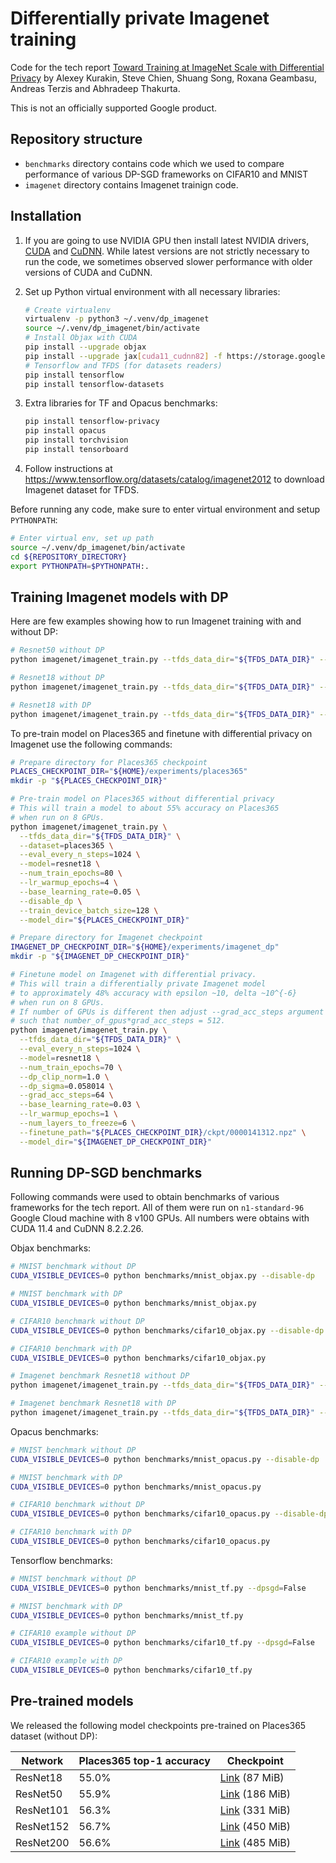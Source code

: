 
# Differentially private Imagenet training

Code for the tech report [Toward Training at ImageNet Scale with Differential Privacy](https://arxiv.org/abs/2201.12328)
by Alexey Kurakin, Steve Chien, Shuang Song, Roxana Geambasu, Andreas Terzis and Abhradeep Thakurta.

This is not an officially supported Google product.

## Repository structure

* `benchmarks` directory contains code which we used to compare performance of various DP-SGD
  frameworks on CIFAR10 and MNIST
* `imagenet` directory contains Imagenet trainign code.

## Installation

1. If you are going to use NVIDIA GPU then install latest NVIDIA drivers,
   [CUDA](https://docs.nvidia.com/cuda/cuda-installation-guide-linux/index.html#introduction)
   and [CuDNN](https://docs.nvidia.com/deeplearning/cudnn/install-guide/index.htm).
   While latest versions are not strictly necessary to run the code, we sometimes observed
   slower performance with older versions of CUDA and CuDNN.

2. Set up Python virtual environment with all necessary libraries:

    ```bash
    # Create virtualenv
    virtualenv -p python3 ~/.venv/dp_imagenet
    source ~/.venv/dp_imagenet/bin/activate
    # Install Objax with CUDA
    pip install --upgrade objax
    pip install --upgrade jax[cuda11_cudnn82] -f https://storage.googleapis.com/jax-releases/jax_releases.html
    # Tensorflow and TFDS (for datasets readers)
    pip install tensorflow
    pip install tensorflow-datasets
    ```

3. Extra libraries for TF and Opacus benchmarks:

    ```bash
    pip install tensorflow-privacy
    pip install opacus
    pip install torchvision
    pip install tensorboard
    ```

4. Follow instructions at https://www.tensorflow.org/datasets/catalog/imagenet2012 to download Imagenet dataset for TFDS.


Before running any code, make sure to enter virtual environment and setup `PYTHONPATH`:

```bash
# Enter virtual env, set up path
source ~/.venv/dp_imagenet/bin/activate
cd ${REPOSITORY_DIRECTORY}
export PYTHONPATH=$PYTHONPATH:.
```

## Training Imagenet models with DP

Here are few examples showing how to run Imagenet training with and without DP:

```bash
# Resnet50 without DP
python imagenet/imagenet_train.py --tfds_data_dir="${TFDS_DATA_DIR}" --max_eval_batches=10 --eval_every_n_steps=100 --train_device_batch_size=64 --disable_dp

# Resnet18 without DP
python imagenet/imagenet_train.py --tfds_data_dir="${TFDS_DATA_DIR}" --max_eval_batches=10 --eval_every_n_steps=100 --model=resnet18 --train_device_batch_size=64 --disable_dp

# Resnet18 with DP
python imagenet/imagenet_train.py --tfds_data_dir="${TFDS_DATA_DIR}" --max_eval_batches=10 --eval_every_n_steps=100 --model=resnet18 --train_device_batch_size=64
```

To pre-train model on Places365 and finetune with differential privacy on Imagenet use the following commands:

```bash
# Prepare directory for Places365 checkpoint
PLACES_CHECKPOINT_DIR="${HOME}/experiments/places365"
mkdir -p "${PLACES_CHECKPOINT_DIR}"

# Pre-train model on Places365 without differential privacy
# This will train a model to about 55% accuracy on Places365
# when run on 8 GPUs.
python imagenet/imagenet_train.py \
  --tfds_data_dir="${TFDS_DATA_DIR}" \
  --dataset=places365 \
  --eval_every_n_steps=1024 \
  --model=resnet18 \
  --num_train_epochs=80 \
  --lr_warmup_epochs=4 \
  --base_learning_rate=0.05 \
  --disable_dp \
  --train_device_batch_size=128 \
  --model_dir="${PLACES_CHECKPOINT_DIR}"

# Prepare directory for Imagenet checkpoint
IMAGENET_DP_CHECKPOINT_DIR="${HOME}/experiments/imagenet_dp"
mkdir -p "${IMAGENET_DP_CHECKPOINT_DIR}"

# Finetune model on Imagenet with differential privacy.
# This will train a differentially private Imagenet model
# to approximately 48% accuracy with epsilon ~10, delta ~10^{-6}
# when run on 8 GPUs.
# If number of GPUs is different then adjust --grad_acc_steps argument
# such that number_of_gpus*grad_acc_steps = 512.
python imagenet/imagenet_train.py \
  --tfds_data_dir="${TFDS_DATA_DIR}" \
  --eval_every_n_steps=1024 \
  --model=resnet18 \
  --num_train_epochs=70 \
  --dp_clip_norm=1.0 \
  --dp_sigma=0.058014 \
  --grad_acc_steps=64 \
  --base_learning_rate=0.03 \
  --lr_warmup_epochs=1 \
  --num_layers_to_freeze=6 \
  --finetune_path="${PLACES_CHECKPOINT_DIR}/ckpt/0000141312.npz" \
  --model_dir="${IMAGENET_DP_CHECKPOINT_DIR}"
```

## Running DP-SGD benchmarks

Following commands were used to obtain benchmarks of various frameworks for the tech report.
All of them were run on `n1-standard-96` Google Cloud machine with 8 v100 GPUs.
All numbers were obtains with CUDA 11.4 and CuDNN 8.2.2.26.

Objax benchmarks:

```bash
# MNIST benchmark without DP
CUDA_VISIBLE_DEVICES=0 python benchmarks/mnist_objax.py --disable-dp

# MNIST benchmark with DP
CUDA_VISIBLE_DEVICES=0 python benchmarks/mnist_objax.py

# CIFAR10 benchmark without DP
CUDA_VISIBLE_DEVICES=0 python benchmarks/cifar10_objax.py --disable-dp

# CIFAR10 benchmark with DP
CUDA_VISIBLE_DEVICES=0 python benchmarks/cifar10_objax.py

# Imagenet benchmark Resnet18 without DP
python imagenet/imagenet_train.py --tfds_data_dir="${TFDS_DATA_DIR}" --disable_dp --base_learning_rate=0.2

# Imagenet benchmark Resnet18 with DP
python imagenet/imagenet_train.py --tfds_data_dir="${TFDS_DATA_DIR}" --base_learning_rate=2.0
```

Opacus benchmarks:

```bash
# MNIST benchmark without DP
CUDA_VISIBLE_DEVICES=0 python benchmarks/mnist_opacus.py --disable-dp

# MNIST benchmark with DP
CUDA_VISIBLE_DEVICES=0 python benchmarks/mnist_opacus.py

# CIFAR10 benchmark without DP
CUDA_VISIBLE_DEVICES=0 python benchmarks/cifar10_opacus.py --disable-dp

# CIFAR10 benchmark with DP
CUDA_VISIBLE_DEVICES=0 python benchmarks/cifar10_opacus.py
```

Tensorflow benchmarks:

```bash
# MNIST benchmark without DP
CUDA_VISIBLE_DEVICES=0 python benchmarks/mnist_tf.py --dpsgd=False

# MNIST benchmark with DP
CUDA_VISIBLE_DEVICES=0 python benchmarks/mnist_tf.py

# CIFAR10 example without DP
CUDA_VISIBLE_DEVICES=0 python benchmarks/cifar10_tf.py --dpsgd=False

# CIFAR10 example with DP
CUDA_VISIBLE_DEVICES=0 python benchmarks/cifar10_tf.py
```

## Pre-trained models

We released the following model checkpoints pre-trained on Places365 dataset (without DP):

| Network   | Places365 top-1 accuracy | Checkpoint |
| --------- | ------------------------ | ------------- |
| ResNet18  | 55.0% | [Link](http://storage.googleapis.com/gresearch/dp-imagenet/places365_resnet18_20220314.npz) (87 MiB) |
| ResNet50  | 55.9% | [Link](http://storage.googleapis.com/gresearch/dp-imagenet/places365_resnet50_20220314.npz) (186 MiB) |
| ResNet101  | 56.3% | [Link](http://storage.googleapis.com/gresearch/dp-imagenet/places365_resnet101_20220314.npz) (331 MiB) |
| ResNet152  | 56.7% | [Link](http://storage.googleapis.com/gresearch/dp-imagenet/places365_resnet152_20220314.npz) (450 MiB) |
| ResNet200  | 56.6% | [Link](http://storage.googleapis.com/gresearch/dp-imagenet/places365_resnet200_20220314.npz) (485 MiB) |


